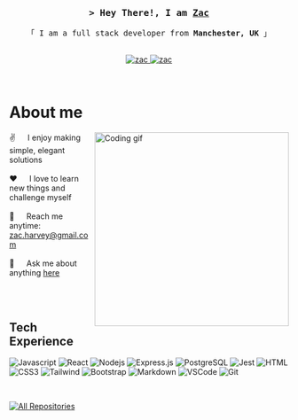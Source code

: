 <!-- Intro  -->
<h3 align="center">
        <samp>&gt; Hey There!, I am
                <b><a target="_blank" href="https://zacharvey.com">Zac</a></b>
        </samp>
</h3>


<p align="center"> 
  <samp>
    「 I am a full stack developer from <b>Manchester, UK</b> 」
    <br>
    <br>
  </samp>
</p>

<p align="center">
 <a href="https://zacharvey.com" target="blank">
  <img src="https://img.shields.io/badge/Website-DC143C?style=for-the-badge&logo=medium&logoColor=white" alt="zac" />
 </a>
 <a href="https://linkedin.com/in/zacharvey" target="_blank">
  <img src="https://img.shields.io/badge/LinkedIn-0077B5?style=for-the-badge&logo=linkedin&logoColor=white" alt="zac"/>
 </a>
</p>
<br />

<!-- About Section -->
 # About me
 
<p>
 <img align="right" width="350" src="/assets/programmer.gif" alt="Coding gif" />
  
 ✌️ &emsp; I enjoy making simple, elegant solutions<br/><br/>
 ❤️ &emsp; I love to learn new things and challenge myself<br/><br/>
 📧 &emsp; Reach me anytime: zac.harvey@gmail.com<br/><br/>
 💬 &emsp; Ask me about anything [here](https://github.com/zacharvey88/zacharvey88/issues)

</p>

<br/>
<br/>

## Tech Experience

![Javascript](https://img.shields.io/badge/Javascript-F0DB4F?style=for-the-badge&labelColor=black&logo=javascript&logoColor=F0DB4F)
![React](https://img.shields.io/badge/-React-61DBFB?style=for-the-badge&labelColor=black&logo=react&logoColor=61DBFB)
![Nodejs](https://img.shields.io/badge/Nodejs-3C873A?style=for-the-badge&labelColor=black&logo=node.js&logoColor=3C873A)
![Express.js](https://img.shields.io/badge/Express.js-000000?style=for-the-badge&logo=express&logoColor=white)
![PostgreSQL](https://img.shields.io/badge/postgresql-4169e1?style=for-the-badge&logo=postgresql&logoColor=white)
![Jest](https://img.shields.io/badge/Jest-323330?style=for-the-badge&logo=Jest&logoColor=white)
![HTML](https://img.shields.io/badge/HTML5-E34F26?style=for-the-badge&logo=html5&logoColor=white)
![CSS3](https://img.shields.io/badge/CSS3-1572B6?style=for-the-badge&logo=css3&logoColor=white)
![Tailwind](https://img.shields.io/badge/Tailwind_CSS-092749?style=for-the-badge&logo=tailwindcss&logoColor=06B6D4&labelColor=000000)
![Bootstrap](https://img.shields.io/badge/Bootstrap-563D7C?style=for-the-badge&logo=bootstrap&logoColor=white)
![Markdown](https://img.shields.io/badge/Markdown-000000?style=for-the-badge&logo=markdown&logoColor=white)
![VSCode](https://img.shields.io/badge/Visual_Studio-0078d7?style=for-the-badge&logo=visual%20studio&logoColor=white)
![Git](https://img.shields.io/badge/Git-F05032?style=for-the-badge&logo=git&logoColor=white)

<br/>

<p align="left">
  <a href="https://github.com/zacharvey88?tab=repositories" target="_blank"><img alt="All Repositories" title="All Repositories" src="https://img.shields.io/badge/-All%20Repos-2962FF?style=for-the-badge&logo=koding&logoColor=white"/></a>
</p>
